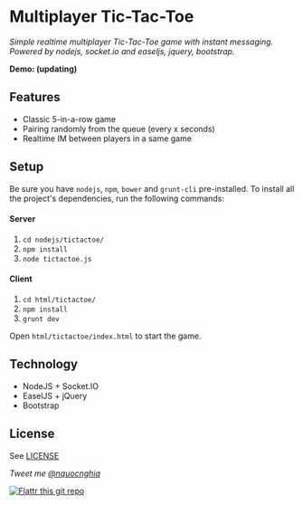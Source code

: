 # Multiplayer Tic-Tac-Toe

_Simple realtime multiplayer Tic-Tac-Toe game with instant messaging. Powered by nodejs, socket.io and easeljs, jquery, bootstrap._

**Demo: (updating)**

## Features
* Classic 5-in-a-row game
* Pairing randomly from the queue (every x seconds)
* Realtime IM between players in a same game

## Setup

Be sure you have `nodejs`, `npm`, `bower` and `grunt-cli` pre-installed. To install all the project's dependencies, run the following commands:

#### Server

1. `cd nodejs/tictactoe/`
2. `npm install`
3. `node tictactoe.js`

#### Client

1. `cd html/tictactoe/`
2. `npm install`
3. `grunt dev`

Open `html/tictactoe/index.html` to start the game.

## Technology
* NodeJS + Socket.IO
* EaselJS + jQuery
* Bootstrap

## License
See [LICENSE](../blob/master/LICENSE)

_Tweet me [@nquocnghia](https://twitter.com/nquocnghia "nquocnghia on twitter")_

[![Flattr this git repo](http://api.flattr.com/button/flattr-badge-large.png)](https://flattr.com/submit/auto?user_id=nquocnghia&url=https://github.com/nquocnghia&title=TicTacToe-multiplayer&language=&tags=github&category=software)
